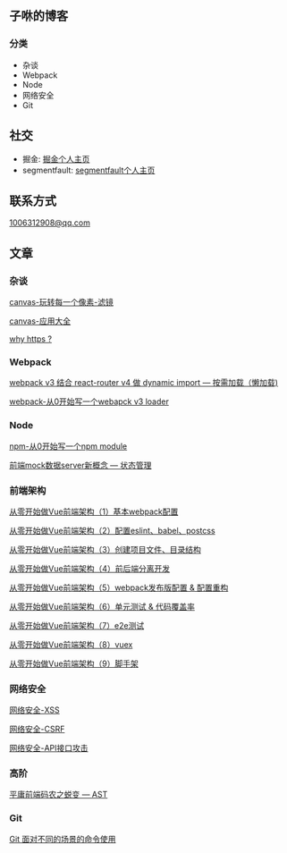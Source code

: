 子咻的博客
---
### 分类
 - 杂谈
 - Webpack
 - Node
 - 网络安全
 - Git

社交
----
- 掘金: [掘金个人主页](https://juejin.im/user/596661b75188250d7669e2a8)
- segmentfault: [segmentfault个人主页](https://segmentfault.com/u/killpigdao)

联系方式
---
<1006312908@qq.com>

文章
---

### 杂谈

[canvas-玩转每一个像素-滤镜](https://github.com/CodeLittlePrince/blog/issues/4)

[canvas-应用大全](https://github.com/CodeLittlePrince/blog/issues/21)

[why https ?](https://github.com/CodeLittlePrince/blog/issues/22)

### Webpack

[webpack v3 结合 react-router v4 做 dynamic import — 按需加载（懒加载)](https://github.com/CodeLittlePrince/blog/issues/3)

[webpack-从0开始写一个webapck v3 loader](https://github.com/CodeLittlePrince/blog/issues/9)

### Node
[npm-从0开始写一个npm module](https://github.com/CodeLittlePrince/blog/issues/8)

[前端mock数据server新概念 — 状态管理](https://github.com/CodeLittlePrince/blog/issues/20)

### 前端架构
[从零开始做Vue前端架构（1）基本webpack配置](https://github.com/CodeLittlePrince/blog/issues/10)

[从零开始做Vue前端架构（2）配置eslint、babel、postcss](https://github.com/CodeLittlePrince/blog/issues/11)

[从零开始做Vue前端架构（3）创建项目文件、目录结构](https://github.com/CodeLittlePrince/blog/issues/12)

[从零开始做Vue前端架构（4）前后端分离开发](https://github.com/CodeLittlePrince/blog/issues/13)

[从零开始做Vue前端架构（5）webpack发布版配置 & 配置重构 ](https://github.com/CodeLittlePrince/blog/issues/14)

[从零开始做Vue前端架构（6）单元测试 & 代码覆盖率](https://github.com/CodeLittlePrince/blog/issues/15)

[从零开始做Vue前端架构（7）e2e测试](https://github.com/CodeLittlePrince/blog/issues/16)

[从零开始做Vue前端架构（8）vuex](https://github.com/CodeLittlePrince/blog/issues/17)

[从零开始做Vue前端架构（9）脚手架](https://github.com/CodeLittlePrince/blog/issues/18)

### 网络安全

[网络安全-XSS](https://github.com/CodeLittlePrince/blog/issues/2)

[网络安全-CSRF](https://github.com/CodeLittlePrince/blog/issues/6)

[网络安全-API接口攻击](https://github.com/CodeLittlePrince/blog/issues/7)

### 高阶

[平庸前端码农之蜕变 — AST](https://github.com/CodeLittlePrince/blog/issues/19)

### Git

[Git 面对不同的场景的命令使用](https://github.com/CodeLittlePrince/blog/issues/1)
